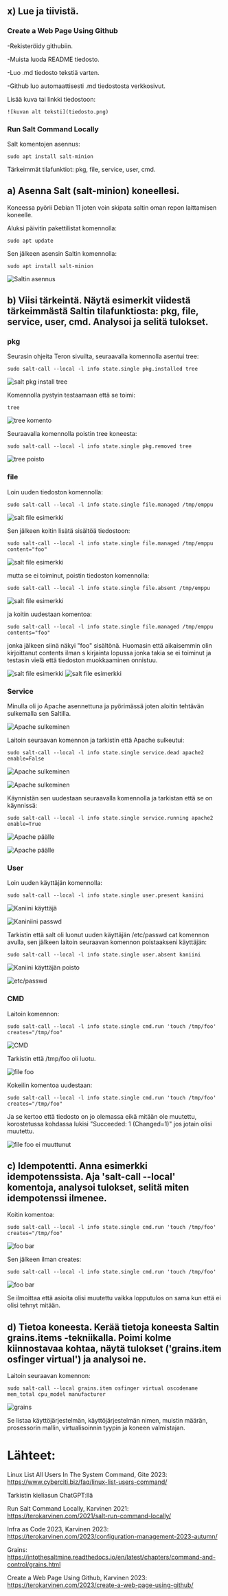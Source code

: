 ## x) Lue ja tiivistä. 

### Create a Web Page Using Github

-Rekisteröidy githubiin.

-Muista luoda README tiedosto.

-Luo .md tiedosto tekstiä varten.

-Github luo automaattisesti .md tiedostosta verkkosivut.

Lisää kuva tai linkki tiedostoon:

	![kuvan alt teksti](tiedosto.png)

### Run Salt Command Locally

Salt komentojen asennus:

	sudo apt install salt-minion 

Tärkeimmät tilafunktiot: pkg, file, service, user, cmd. 

## a) Asenna Salt (salt-minion) koneellesi.

Koneessa pyörii Debian 11 joten voin skipata saltin oman repon laittamisen koneelle. 

Aluksi päivitin pakettilistat komennolla:

	sudo apt update

Sen jälkeen asensin Saltin komennolla:

	sudo apt install salt-minion

![Saltin asennus](images/1h1.png)

## b) Viisi tärkeintä. Näytä esimerkit viidestä tärkeimmästä Saltin tilafunktiosta: pkg, file, service, user, cmd. Analysoi ja selitä tulokset.

### pkg

Seurasin ohjeita Teron sivuilta, seuraavalla komennolla asentui tree:

	sudo salt-call --local -l info state.single pkg.installed tree

![salt pkg install tree](images/3h1.png)

Komennolla pystyin testaamaan että se toimi:

	tree

![tree komento](images/4h1.png)

Seuraavalla komennolla poistin tree koneesta:

	sudo salt-call --local -l info state.single pkg.removed tree

![tree poisto](images/5h1.png)


### file

Loin uuden tiedoston komennolla:

	sudo salt-call --local -l info state.single file.managed /tmp/emppu

![salt file esimerkki](images/6h1.png)

Sen jälkeen koitin lisätä sisältöä tiedostoon:

	sudo salt-call --local -l info state.single file.managed /tmp/emppu content="foo"

![salt file esimerkki](images/7h1.png)

mutta se ei toiminut, poistin tiedoston komennolla:

	sudo salt-call --local -l info state.single file.absent /tmp/emppu

![salt file esimerkki](images/8h1.png)

ja koitin uudestaan komentoa:

	sudo salt-call --local -l info state.single file.managed /tmp/emppu contents="foo"

jonka jälkeen siinä näkyi "foo" sisältönä. Huomasin että aikaisemmin olin kirjoittanut contents ilman s kirjainta lopussa jonka takia se ei toiminut ja testasin vielä että tiedoston muokkaaminen onnistuu.

![salt file esimerkki](images/9h1.png)
![salt file esimerkki](images/10h1.png)

### Service

Minulla oli jo Apache asennettuna ja pyörimässä joten aloitin tehtävän sulkemalla sen Saltilla.

![Apache sulkeminen ](images/11h1.png)

Laitoin seuraavan komennon ja tarkistin että Apache sulkeutui: 

	sudo salt-call --local -l info state.single service.dead apache2 enable=False

![Apache sulkeminen ](images/12h1.png)

![Apache sulkeminen ](images/13h1.png)

Käynnistän sen uudestaan seuraavalla komennolla ja tarkistan että se on käynnissä:

	sudo salt-call --local -l info state.single service.running apache2 enable=True

![Apache päälle ](images/14h1.png)

![Apache päälle ](images/15h1.png)

### User

Loin uuden käyttäjän komennolla:

	sudo salt-call --local -l info state.single user.present kaniini

![Kaniini käyttäjä](images/16h1.png)

![Kaniniini passwd](images/17h1.png)

Tarkistin että salt oli luonut uuden käyttäjän /etc/passwd cat komennon avulla, sen jälkeen laitoin seuraavan komennon poistaakseni käyttäjän:

	sudo salt-call --local -l info state.single user.absent kaniini

![Kaniini käyttäjän poisto](images/18h1.png)

![etc/passwd](images/19h1.png)

### CMD 

Laitoin komennon: 

	sudo salt-call --local -l info state.single cmd.run 'touch /tmp/foo' creates="/tmp/foo"

![CMD](images/20h1.png)

Tarkistin että /tmp/foo oli luotu.

![file foo](images/22h1.png)

Kokeilin komentoa uudestaan:

	sudo salt-call --local -l info state.single cmd.run 'touch /tmp/foo' creates="/tmp/foo"

Ja se kertoo että tiedosto on jo olemassa eikä mitään ole muutettu, korostetussa kohdassa lukisi "Succeeded: 1 (Changed=1)" jos jotain olisi muutettu.

![file foo ei muuttunut](images/21h1.png)

## c) Idempotentti. Anna esimerkki idempotenssista. Aja 'salt-call --local' komentoja, analysoi tulokset, selitä miten idempotenssi ilmenee.

Koitin komentoa:

	sudo salt-call --local -l info state.single cmd.run 'touch /tmp/foo' creates="/tmp/foo"

![foo bar](images/24h1.png)

Sen jälkeen ilman creates:

	sudo salt-call --local -l info state.single cmd.run 'touch /tmp/foo'

![foo bar](images/25h1.png)

Se ilmoittaa että asioita olisi muutettu vaikka lopputulos on sama kun että ei olisi tehnyt mitään.


## d) Tietoa koneesta. Kerää tietoja koneesta Saltin grains.items -tekniikalla. Poimi kolme kiinnostavaa kohtaa, näytä tulokset ('grains.item osfinger virtual') ja analysoi ne.

Laitoin seuraavan komennon:

	sudo salt-call --local grains.item osfinger virtual oscodename mem_total cpu_model manufacturer

![grains](images/26h1.png)

Se listaa käyttöjärjestelmän, käyttöjärjestelmän nimen, muistin määrän, prosessorin mallin, virtualisoinnin tyypin ja koneen valmistajan. 

# Lähteet: 

Linux List All Users In The System Command, Gite 2023: https://www.cyberciti.biz/faq/linux-list-users-command/

Tarkistin kieliasun ChatGPT:llä

Run Salt Command Locally, Karvinen 2021: https://terokarvinen.com/2021/salt-run-command-locally/

Infra as Code 2023, Karvinen 2023: https://terokarvinen.com/2023/configuration-management-2023-autumn/

Grains: https://intothesaltmine.readthedocs.io/en/latest/chapters/command-and-control/grains.html

Create a Web Page Using Github, Karvinen 2023: https://terokarvinen.com/2023/create-a-web-page-using-github/
